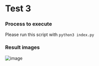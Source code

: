 # Test 3

### Process to execute
Please run this script with `python3 index.py`

### Result images

![image](https://user-images.githubusercontent.com/34191864/208283895-515462a2-d378-4ca6-85af-d56ea8186322.png)
